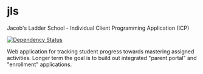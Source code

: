 # jls
Jacob's Ladder School - Individual Client Programming Application (ICP)

[![Dependency Status](https://gemnasium.com/jmhall/jls.svg)](https://gemnasium.com/jmhall/jls)

Web application for tracking student progress towards mastering assigned activities.  Longer term the goal is to build out integrated "parent portal" and "enrollment" applications.
